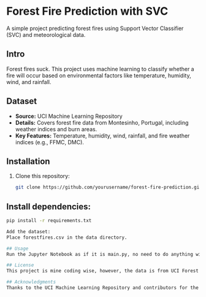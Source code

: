 # Forest Fire Prediction with SVC
A simple project predicting forest fires using Support Vector Classifier (SVC) and meteorological data.  


## Intro
Forest fires suck. This project uses machine learning to classify whether a fire will occur based on environmental factors like temperature, humidity, wind, and rainfall.

## Dataset
- **Source:** UCI Machine Learning Repository  
- **Details:** Covers forest fire data from Montesinho, Portugal, including weather indices and burn areas.  
- **Key Features:** Temperature, humidity, wind, rainfall, and fire weather indices (e.g., FFMC, DMC).  

## Installation
1. Clone this repository:  
   ```bash
   git clone https://github.com/yourusername/forest-fire-prediction.git

## Install dependencies:

   ```bash
   pip install -r requirements.txt

Add the dataset:
Place forestfires.csv in the data directory.

## Usage
Run the Jupyter Notebook as if it is main.py, no need to do anything with the modules.

## License
This project is mine coding wise, however, the data is from UCI Forest Fires Dataset, so a thanks to: Creative Commons Attribution 4.0 International (CC BY 4.0) license.

## Acknowledgments
Thanks to the UCI Machine Learning Repository and contributors for the dataset and libraries like Pandas, NumPy, and Scikit-learn & Creative Commons Attribution 4.0 International (CC BY 4.0) license.
